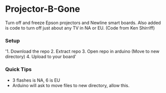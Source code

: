 # Projector-B-Gone
Turn off and freeze Epson projectors and Newline smart boards. Also added is code to turn off just about any TV in NA or EU. (Code from Ken Shirriff)
### Setup
'1. Download the repo
2. Extract repo
3. Open repo in arduino (Move to new directory)
4. Upload to your board'
### Quick Tips
* 3 flashes is NA, 6 is EU
* Arduino will ask to move files to new directory, allow this.
